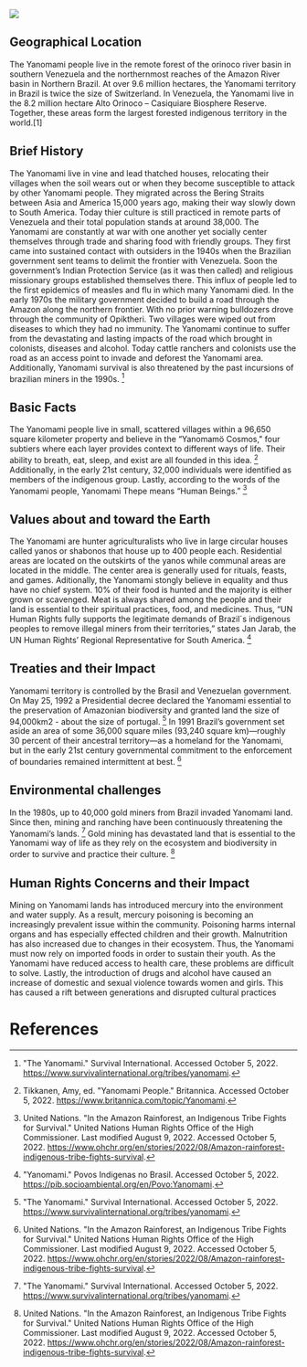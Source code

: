 <a href="https://juncture-digital.org"><img src="https://juncture-digital.org/images/ve-button.png"></a>

<param ve-config 
       title="The Yanomami"
       author="Abby, Naisola and Sneha"
       banner="https://assets.survivalinternational.org/pictures/299/yanomami-maloca_article_column@2x.jpg" 
       layout="vertical">

<!-- Entities discussed throughout the essay are typically defined before the essay text and
     are thus available in all text.  Entity identifiers (QIDs) can be found in either
     Wikipedia or Wikidata (https://www.wikidata.org)> -->
<param ve-entity eid="Q34188"> <!-- Girl with a Pearl Earring painting -->
<param ve-entity eid="Q41264"> <!-- Johannes Vermeer -->
<param ve-entity eid="Q221092"> <!-- Mauritshuis -->
<param ve-entity eid="Q36600"> <!-- The Hague -->

## Geographical Location

The Yanomami people live in the remote forest of the orinoco river basin in southern Venezuela and the northernmost reaches of the Amazon River basin in Northern Brazil. At over 9.6 million hectares, the Yanomami territory in Brazil is twice the size of Switzerland. In Venezuela, the Yanomami live in the 8.2 million hectare Alto Orinoco – Casiquiare Biosphere Reserve. Together, these areas form the largest forested indigenous territory in the world.[1]
<param ve-entity eid="Q10380751">
<param ve-map center="Q10380751" zoom="8" prefer-geojson>

## Brief History

The Yanomami live in vine and lead thatched houses, relocating their villages when the soil wears out or when they become susceptible to attack by other Yanomami people. They migrated across the Bering Straits between Asia and America 15,000 years ago, making their way slowly down to South America. Today thier culture is still practiced in remote parts of Venezuela and their total population stands at around 38,000. The Yanomami are constantly at war with one another yet socially center themselves through trade and sharing food with friendly groups. They first came into sustained contact with outsiders in the 1940s when the Brazilian government sent teams to delimit the frontier with Venezuela. Soon the government’s Indian Protection Service (as it was then called) and religious missionary groups established themselves there. This influx of people led to the first epidemics of measles and flu in which many Yanomami died. In the early 1970s the military government decided to build a road through the Amazon along the northern frontier. With no prior warning bulldozers drove through the community of Opiktheri. Two villages were wiped out from diseases to which they had no immunity. The Yanomami continue to suffer from the devastating and lasting impacts of the road which brought in colonists, diseases and alcohol. Today cattle ranchers and colonists use the road as an access point to invade and deforest the Yanomami area. Additionally, Yanomami survival is also threatened by the past incursions of brazilian miners in the 1990s. [^2]

## Basic Facts

The Yanomami people live in small, scattered villages within a 96,650 square kilometer property and believe in the “Yanomamö Cosmos," four subtiers where each layer provides context to different ways of life. Their ability to breath, eat, sleep, and exist are all founded in this idea. [^3] Additionally, in the early 21st century, 32,000 individuals were identified as members of the indigenous group. Lastly, according to the words of the Yanomami people, Yanomami Thepe means “Human Beings.” [^4]

## Values about and toward the Earth 

The Yanomami are hunter agriculturalists who live in large circular houses called yanos or shabonos that house up to 400 people each. Residential areas are located on the outskirts of the yanos while communal areas are located in the middle. The center area is generally used for rituals, feasts, and games. Aditionally, the Yanomami stongly believe in equality and thus have no chief system. 10% of their food is hunted and the majority is either grown or scavenged. Meat is always shared among the people and their land is essential to their spiritual practices, food, and medicines. Thus, “UN Human Rights fully supports the legitimate demands of Brazil´s indigenous peoples to remove illegal miners from their territories,” states Jan Jarab, the UN Human Rights’ Regional Representative for South America. [^5]
<param ve-image 
       label="Girl with a Pearl Earring" 
       description="painting by Johannes Vermeer" 
       license="public domain" 
       url="https://assets.survivalinternational.org/pictures/299/yanomami-maloca_article_column@2x.jpg">
       
## Treaties and their Impact

Yanomami territory is controlled by the Brasil and Venezuelan government. On May 25, 1992 a Presidential decree declared the Yanomami essential to the preservation of Amazonian biodiversity and granted land the size of 94,000km2 - about the size of portugal. [^6] In 1991 Brazil’s government set aside an area of some 36,000 square miles (93,240 square km)—roughly 30 percent of their ancestral territory—as a homeland for the Yanomami, but in the early 21st century governmental commitment to the enforcement of boundaries remained intermittent at best. [^7]

## Environmental challenges

In the 1980s, up to 40,000 gold miners from Brazil invaded Yanomami land. Since then, mining and ranching have been continuously threatening the Yanomami’s lands. [^8] Gold mining has devastated land that is essential to the Yanomami way of life as they rely on the ecosystem and biodiversity in order to survive and practice their culture. [^9] 

## Human Rights Concerns and their Impact

Mining on Yanomami lands has introduced mercury into the environment and water supply. As a result, mercury poisoning is becoming an increasingly prevalent issue within the community. Poisoning harms internal organs and has especially effected children and their growth. Malnutrition has also increased due to changes in their ecosystem. Thus, the Yanomami must now rely on imported foods in order to sustain their youth. As the Yanomami have 
reduced access to health care, these problems are difficult to solve. Lastly, the introduction of drugs and alcohol have caused an increase of domestic and sexual violence towards women and girls. This has caused a rift between generations and disrupted cultural practices


# References

[^1]: Wallace, Scott. "Rare Photos of Brazilian Tribe Spur Pleas to Protect It." National Geographic. Last modified November 22, 2016. Accessed October 5, 2022. https://www.nationalgeographic.com/culture/article/ 
     
[^2]: "The Yanomami." Survival International. Accessed October 5, 2022. https://www.survivalinternational.org/tribes/yanomami.
     
[^3]: Tikkanen, Amy, ed. "Yanomami People." Britannica. Accessed October 5, 2022. https://www.britannica.com/topic/Yanomami.

[^4]: United Nations. "In the Amazon Rainforest, an Indigenous Tribe Fights for Survival." United Nations Human Rights Office of the High Commissioner. Last modified August 9, 2022. Accessed October 5, 2022. https://www.ohchr.org/en/stories/2022/08/Amazon-rainforest-indigenous-tribe-fights-survival.
   
[^5]: "Yanomami." Povos Indigenas no Brasil. Accessed October 5, 2022. https://pib.socioambiental.org/en/Povo:Yanomami. 

[^6]: "The Yanomami." Survival International. Accessed October 5, 2022. https://www.survivalinternational.org/tribes/yanomami.    

[^7]: United Nations. "In the Amazon Rainforest, an Indigenous Tribe Fights for Survival." United Nations Human Rights Office of the High Commissioner. Last modified August 9, 2022. Accessed October 5, 2022. https://www.ohchr.org/en/stories/2022/08/Amazon-rainforest-indigenous-tribe-fights-survival.

[^8]: "The Yanomami." Survival International. Accessed October 5, 2022. https://www.survivalinternational.org/tribes/yanomami.   

[^9]: United Nations. "In the Amazon Rainforest, an Indigenous Tribe Fights for Survival." United Nations Human Rights Office of the High Commissioner. Last modified August 9, 2022. Accessed October 5, 2022. https://www.ohchr.org/en/stories/2022/08/Amazon-rainforest-indigenous-tribe-fights-survival. 
